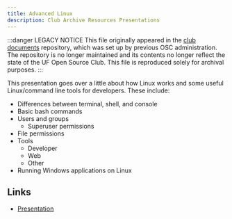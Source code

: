 ```yaml
---
title: Advanced Linux
description: Club Archive Resources Presentations
---
```


:::danger LEGACY NOTICE
This file originally appeared in the [club documents](https://github.com/ufosc/club-documents) repository, which was set up by previous OSC administration. The repository is no longer maintained and its contents no longer reflect the state of the UF Open Source Club. This file is reproduced solely for archival purposes.
:::

This presentation goes over a little about how Linux works and some useful Linux/command line tools for developers. These include:

- Differences between terminal, shell, and console
- Basic bash commands
- Users and groups
  - Superuser permissions
- File permissions
- Tools
  - Developer
  - Web
  - Other
- Running Windows applications on Linux

## Links

- [Presentation](https://docs.google.com/presentation/d/1s4HMNm0KpUOiw6Qno0TM5CSE8WNj2g9LMbv0b8z5ztk/edit?usp=sharing)
